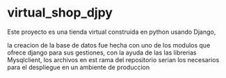 # virtual_shop_djpy
Este proyecto es una tienda virtual construida en python usando Django, 

la creacion de la base de datos fue hecha con uno de los modulos que ofrece django para sus gestiones, con la ayuda de las las librerias Mysqlclient, 
los archivos en est rama del repositorio serian los necesarios para el despliegue en un ambiente de produccion
